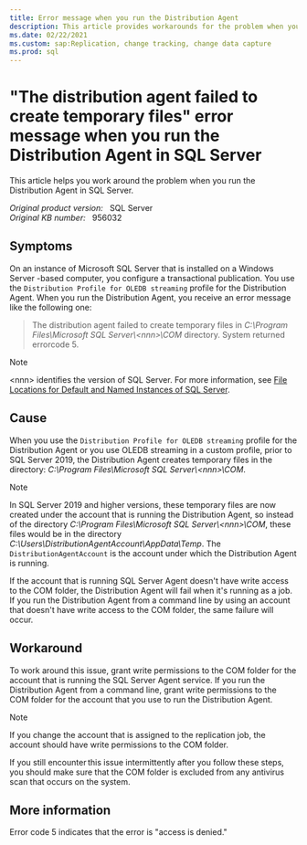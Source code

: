 ```yaml
---
title: Error message when you run the Distribution Agent
description: This article provides workarounds for the problem when you run the Distribution Agent in SQL Server.
ms.date: 02/22/2021
ms.custom: sap:Replication, change tracking, change data capture
ms.prod: sql
---
```

# "The distribution agent failed to create temporary files" error message when you run the Distribution Agent in SQL Server

This article helps you work around the problem when you run the Distribution Agent in SQL Server.

_Original product version:_ &nbsp; SQL Server  
_Original KB number:_ &nbsp; 956032

## Symptoms

On an instance of Microsoft SQL Server that is installed on a Windows Server -based computer, you configure a transactional publication. You use the `Distribution Profile for OLEDB streaming` profile for the Distribution Agent. When you run the Distribution Agent, you receive an error message like the following one:

> The distribution agent failed to create temporary files in _C:\Program Files\Microsoft SQL Server\\\<nnn>\COM_ directory. System returned errorcode 5.

> [!NOTE]
> \<nnn> identifies the version of SQL Server. For more information, see [File Locations for Default and Named Instances of SQL Server](/sql/sql-server/install/file-locations-for-default-and-named-instances-of-sql-server).

## Cause

When you use the `Distribution Profile for OLEDB streaming` profile for the Distribution Agent or you use OLEDB streaming in a custom profile, prior to SQL Server 2019, the Distribution Agent creates temporary files in the directory: _C:\Program Files\Microsoft SQL Server\\\<nnn>\COM_.

> [!NOTE]
> In SQL Server 2019 and higher versions, these temporary files are now created under the account that is running the Distribution Agent, so instead of the directory _C:\Program Files\Microsoft SQL Server\\\<nnn>\COM_, these files would be in the directory _C:\Users\DistributionAgentAccount\AppData\Temp_. The `DistributionAgentAccount` is the account under which the Distribution Agent is running.

If the account that is running SQL Server Agent doesn't have write access to the COM folder, the Distribution Agent will fail when it's running as a job. If you run the Distribution Agent from a command line by using an account that doesn't have write access to the COM folder, the same failure will occur.

## Workaround

To work around this issue, grant write permissions to the COM folder for the account that is running the SQL Server Agent service. If you run the Distribution Agent from a command line, grant write permissions to the COM folder for the account that you use to run the Distribution Agent.

> [!NOTE]
> If you change the account that is assigned to the replication job, the account should have write permissions to the COM folder.

If you still encounter this issue intermittently after you follow these steps, you should make sure that the COM folder is excluded from any antivirus scan that occurs on the system.

## More information

Error code 5 indicates that the error is "access is denied."
